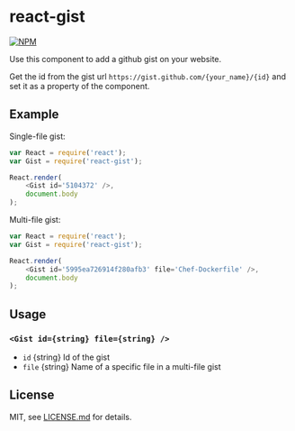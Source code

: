 # react-gist

[![NPM](https://nodei.co/npm/react-gist.png)](https://nodei.co/npm/react-gist/)

Use this component to add a github gist on your website.

Get the id from the gist url `https://gist.github.com/{your_name}/{id}` and set it as a property of the component.

## Example

Single-file gist:

```js
var React = require('react');
var Gist = require('react-gist');

React.render(
    <Gist id='5104372' />,
    document.body
);
```

Multi-file gist:

```js
var React = require('react');
var Gist = require('react-gist');

React.render(
    <Gist id='5995ea726914f280afb3' file='Chef-Dockerfile' />,
    document.body
);
```

## Usage

### `<Gist id={string} file={string} />`

- `id` {string} Id of the gist
- `file` {string} Name of a specific file in a multi-file gist

## License

MIT, see [LICENSE.md](http://github.com/tleunen/react-gist/blob/master/LICENSE.md) for details.
